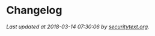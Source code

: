 # Changelog

_Last updated at 2018-03-14 07:30:06 by [securitytext.org](https://securitytext.org)._

